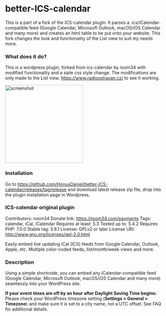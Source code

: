 # better-ICS-calendar
This is a part of a fork of the ICS-calendar plugin. It parses a .ics/iCalendar-compatible feed (Google Calendar, Microsoft Outlook, macOS/iOS Calendar and many more) and creates an html table to be put onto your website. This fork changes the look and functionality of the List view to suit my needs more.
### What does it do?
This is a wordpress plugin, forked from ics-calendar by room34 with modified functionality and a siple css style change. The modifications are only made to the List view. https://www.radioostravan.cz/ to see it working.

<img src="https://www.danielhonus.xyz/images/ics-screenshot.png" alt="screenshot" width="250px">

### Installation
Go to
https://github.com/HonusDaniel/better-ICS-calendar/releases/tag/release and download latest release zip file, drop into the plugin installation page in
Wordpress.

### ICS-calendar original plugin
Contributors: room34
Donate link: https://room34.com/payments
Tags: calendar, iCal, iCalendar
Requires at least: 5.3
Tested up to: 5.4.2
Requires PHP: 7.0.0
Stable tag: 5.8.1
License: GPLv2 or later
License URI: http://www.gnu.org/licenses/gpl-2.0.html

Easily embed live updating iCal (ICS) feeds from Google Calendar, Outlook, Apple, etc. Multiple color-coded feeds, list/month/week views and more.

### Description

Using a simple shortcode, you can embed any iCalendar-compatible feed (Google Calendar, Microsoft Outlook, macOS/iOS Calendar and many more) seamlessly into your WordPress site.

__If your event times are off by an hour after Daylight Saving Time begins:__ Please check your WordPress timezone setting (__Settings > General > Timezone__) and make sure it is set to a city name, not a UTC offset. See FAQ for additional details.

